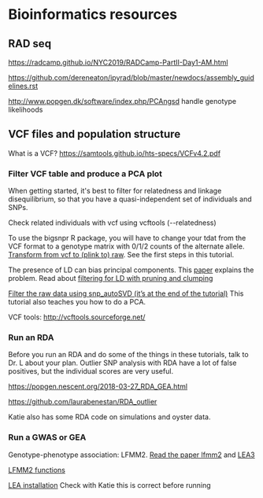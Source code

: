#  Bioinformatics resources

## RAD seq

https://radcamp.github.io/NYC2019/RADCamp-PartII-Day1-AM.html

https://github.com/dereneaton/ipyrad/blob/master/newdocs/assembly_guidelines.rst

http://www.popgen.dk/software/index.php/PCAngsd handle genotype likelihoods

## VCF files and population structure

What is a VCF? https://samtools.github.io/hts-specs/VCFv4.2.pdf

### Filter VCF table and produce a PCA plot

When getting started, it's best to filter for relatedness and linkage disequilibrium, so that you have a quasi-independent set of individuals and SNPs. 

Check related individuals with vcf using vcftools (--relatedness)

To use the bigsnpr R package, you will have to change your tdat from the VCF format to a genotype matrix with 0/1/2 counts of the alternate allele.
[Transform from vcf to (plink to) raw](https://github.com/laurabenestan/RDA_outlier). See the first steps in this tutorial. 

The presence of LD can bias principal components. This [paper](https://academic.oup.com/bioinformatics/article/36/16/4449/5838185?login=true) explains the problem.  Read about [filtering for LD with pruning and clumping](https://privefl.github.io/bigsnpr/articles/pruning-vs-clumping.html)

[Filter the raw data using snp_autoSVD (it’s at the end of the tutorial)](https://privefl.github.io/bigsnpr/articles/how-to-PCA.html)
This tutorial also teaches you how to do a PCA.

VCF tools: http://vcftools.sourceforge.net/

### Run an RDA

Before you run an RDA and do some of the things in these tutorials, talk to Dr. L about your plan. Outlier SNP analysis with RDA have a lot of false positives, but the individual scores are very useful.

https://popgen.nescent.org/2018-03-27_RDA_GEA.html

https://github.com/laurabenestan/RDA_outlier

Katie also has some RDA code on simulations and oyster data.

### Run a GWAS or GEA

Genotype-phenotype association: LFMM2. [Read the paper lfmm2](https://academic.oup.com/mbe/article/36/4/852/5290100) and [LEA3](https://onlinelibrary.wiley.com/doi/10.1111/1755-0998.13366)

[LFMM2 functions](https://rdrr.io/bioc/LEA/man/lfmm2.html)

[LEA installation](http://www.bioconductor.org/packages/3.3/bioc/html/LEA.html) Check with Katie this is correct before running




